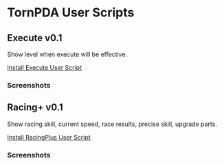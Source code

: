 <h1>TornPDA User Scripts</h1>

<h2>Execute v0.1</h2>
<p>Show level when execute will be effective.</p>
<a href="https://github.com/moldypenguins/TornPDA/raw/refs/heads/main/Execute.user.js">Install Execute User Script</a>
<h3>Screenshots</h3>

<h2>Racing+ v0.1</h2>
<p>Show racing skill, current speed, race results, precise skill, upgrade parts.</p>
<a href="https://github.com/moldypenguins/TornPDA/raw/refs/heads/main/RacingPlus.user.js">Install RacingPlus User Script</a>
<h3>Screenshots</h3>
